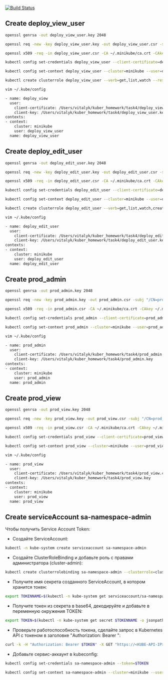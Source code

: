 [![Build Status](https://travis-ci.org/joemccann/dillinger.svg?branch=master)](https://github.com/nils7vk/kuberdz/tree/master/task4)

## Create deploy_view_user
```sh
openssl genrsa -out deploy_view_user.key 2048
```
```sh
openssl req -new -key deploy_view_user.key -out deploy_view_user.csr -subj "/CN=deploy_view_user"
```
```sh
openssl x509 -req -in deploy_view_user.csr -CA ~/.minikube/ca.crt -CAkey ~/.minikube/ca.key -CAcreateserial -out deploy_view_user.crt -days 500
```
```sh
kubectl config set-credentials deploy_view_user --client-certificate=deploy_view_user.crt --client-key=deploy_view_user.key
```
```sh
kubectl config set-context deploy_view_user --cluster=minikube --user=deploy_view_user
```
```sh
kubectl create clusterrole deploy_view_user --verb=get,list,watch --resource=pods,deployments
```
```sh
vim ~/.kube/config
```
```sh
- name: deploy_view
  user:
    client-certificate: /Users/vitalyk/kuber_homework/task4/deploy_view_user.crt
    client-key: /Users/vitalyk/kuber_homework/task4/deploy_view_user.key
contexts:
- context:
    cluster: minikube
    user: deploy_view_user
  name: deploy_view_user
```
## Create deploy_edit_user
```sh
openssl genrsa -out deploy_edit_user.key 2048
```
```sh
openssl req -new -key deploy_edit_user.key -out deploy_edit_user.csr -subj "/CN=deploy_edit_user"
```
```sh
openssl x509 -req -in deploy_edit_user.csr -CA ~/.minikube/ca.crt -CAkey ~/.minikube/ca.key -CAcreateserial -out deploy_edit_user.crt -days 500
```
```sh
kubectl config set-credentials deploy_edit_user --client-certificate=deploy_edit_user.crt --client-key=deploy_edit_user.key
```
```sh
kubectl config set-context deploy_edit_user --cluster=minikube --user=deploy_edit_user
```
```sh
kubectl create clusterrole deploy_edit_user --verb=get,list,watch,create,update,patch,delete,deletecollection --resource=pods,deployments
```
```sh
vim ~/.kube/config
```
```sh
- name: deploy_edit_user
  user:
    client-certificate: /Users/vitalyk/kuber_homework/task4/deploy_edit_user.crt
    client-key: /Users/vitalyk/kuber_homework/task4/deploy_edit_user.key
contexts:
- context:
    cluster: minikube
    user: deploy_edit_user
  name: deploy_edit_user
```

## Create prod_admin

```sh 
openssl genrsa -out prod_admin.key 2048 
```
```sh
openssl req -new -key prod_admin.key -out prod_admin.csr -subj "/CN=prod_admin"
```
```sh
openssl x509 -req -in prod_admin.csr -CA ~/.minikube/ca.crt -CAkey ~/.minikube/ca.key -CAcreateserial -out prod_admin.crt -days 500
```
```sh
kubectl config set-credentials prod_admin --client-certificate=prod_admin.crt --client-key=prod_admin.key
```
```sh
kubectl config set-context prod_admin --cluster=minikube --user=prod_admin
```
```sh
vim ~/.kube/config
```
```sh
- name: prod_admin
  user:
    client-certificate: /Users/vitalyk/kuber_homework/task4/prod_admin.crt
    client-key: /Users/vitalyk/kuber_homework/task4/prod_admin.key
contexts:
- context:
    cluster: minikube
    user: prod_admin
  name: prod_admin
```

## Create prod_view
```sh
openssl genrsa -out prod_view.key 2048
```
```sh
openssl req -new -key prod_view.key -out prod_view.csr -subj "/CN=prod_view"
```
```sh
openssl x509 -req -in prod_view.csr -CA ~/.minikube/ca.crt -CAkey ~/.minikube/ca.key -CAcreateserial -out prod_view.crt -days 500
```
```sh
kubectl config set-credentials prod_view --client-certificate=prod_view.crt --client-key=prod_view.key
```
```sh
kubectl config set-context prod_view --cluster=minikube --user=prod_view
```
```sh
vim ~/.kube/config
```
```sh
- name: prod_view
  user:
    client-certificate: /Users/vitalyk/kuber_homework/task4/prod_view.crt
    client-key: /Users/vitalyk/kuber_homework/task4/prod_view.key
contexts:
- context:
    cluster: minikube
    user: prod_view
  name: prod_view
```

## Create serviceAccount sa-namespace-admin

Чтобы получить Service Account Token:
- Создайте ServiceAccount:
```sh
kubectl -n kube-system create serviceaccount sa-namespace-admin
```
- Создайте ClusterRoleBinding и добавьте роль с правами администратора (cluster-admin):
```sh
kubectl create clusterrolebinding sa-namespace-admin --clusterrole=cluster-admin --serviceaccount=kube-system:sa-namespace-admin
```
- Получите имя секрета созданного ServiceAccount, в котором хранится токен:
```sh
export TOKENNAME=$(kubectl -n kube-system get serviceaccount/sa-namespace-admin -o jsonpath='{.secrets[0].name}')
```
- Получите токен из секрета в base64, декодируйте и добавьте в переменную окружения TOKEN:
```sh
export TOKEN=$(kubectl -n kube-system get secret $TOKENNAME -o jsonpath='{.data.token}' | base64 --decode)
```
- Проверьте работоспособность токена, сделайте запрос в Kubernetes API с токеном в заголовке "Authorization: Bearer <TOKEN-HERE>":
```sh
curl -k -H "Authorization: Bearer $TOKEN" -X GET "https://<KUBE-API-IP>:8443/api/v1/nodes" | json_pp
```
- Добавьте сервис-аккаунт в kubeconfig:
```sh
kubectl config set-credentials sa-namespace-admin --token=$TOKEN
```
```sh
kubectl config set-context sa-namespace-admin --cluster=minikube --user=sa-namespace-admin
```
